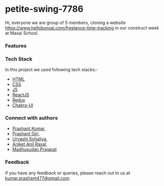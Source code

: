 # petite-swing-7786
Hi, everyone we are group of 5 members, cloning a website https://www.hellobonsai.com/freelance-time-tracking in our construct week at Masai School.
### Features


### Tech Stack

In this project we used following tech stacks:- 
- [HTML](https://developer.mozilla.org/en-US/docs/Web/HTML)
- [CSS](https://developer.mozilla.org/en-US/docs/Web/CSS)
- [JS](https://developer.mozilla.org/en-US/docs/Web/JavaScript)
- [ReactJS](https://reactjs.org/)
- [Redux](https://redux.js.org/)
- [Chakra-UI](https://chakra-ui.com/)


### Connect with authors

- [Prashant Kumar](https://github.com/PRASHANT7277),
- [Prashant Giri](https://github.com/pg570),
- [Urvashi Sohaliya](https://github.com/UrvashiSohaliya2511),
- [Aniket Anil Rasal](https://github.com/aniketrasal),
- [Madhusudan Prajapat](https://github.com/Madhusudan0906)

### Feedback

If you have any feedback or queries, please reach out to us at kumar.prashant477@gmail.com.
